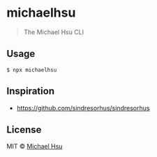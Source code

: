 # michaelhsu

> The Michael Hsu CLI

## Usage

```shell
$ npx michaelhsu
```

## Inspiration

* https://github.com/sindresorhus/sindresorhus

## License

MIT © [Michael Hsu](https://michaelhsu.tw)
